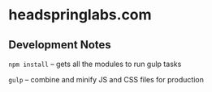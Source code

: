 # headspringlabs.com

## Development Notes

`npm install` – gets all the modules to run gulp tasks

`gulp` – combine and minify JS and CSS files for production
